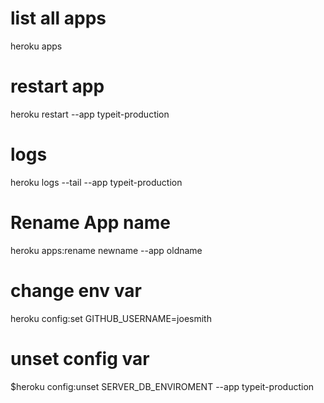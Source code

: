 # list all apps
heroku apps

# restart app
heroku restart --app typeit-production

# logs
heroku logs --tail --app typeit-production

# Rename App name
heroku apps:rename newname --app oldname

# change env var
heroku config:set GITHUB_USERNAME=joesmith

# unset config var

$heroku config:unset SERVER_DB_ENVIROMENT --app typeit-production
